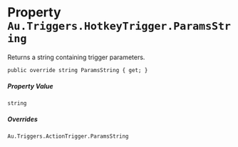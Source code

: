 # Property `Au.Triggers.HotkeyTrigger.ParamsString`

Returns a string containing trigger parameters.

```
public override string ParamsString { get; }
```

##### Property Value

`string`

##### Overrides

`Au.Triggers.ActionTrigger.ParamsString`